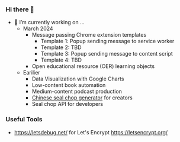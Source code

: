 ### Hi there 👋

- 🔭 I’m currently working on ...
  + March 2024
    + Message passing Chrome extension templates
      + Template 1: Popup sending message to service worker
      + Template 2: TBD
      + Template 3: Popup sending message to content script
      + Template 4: TBD
    + Open educational resource (OER) learning objects
  + Earilier
    * Data Visualization with Google Charts
    * Low-content book automation
    * Medium-content podcast production
    * [Chinese seal chop generator][chop] for creators
    * Seal chop API for developers

### Useful Tools
  + https://letsdebug.net/ for Let's Encrypt https://letsencrypt.org/

[chop]: https://new.sealchop.com/create/index.html
[capi]: https://about.sealchop.com
<!--

**dofufa/dofufa** is a ✨ _special_ ✨ repository because its `README.md` (this file) appears on your GitHub profile.

Here are some ideas to get you started:

- 🔭 I’m currently working on ...
- 🌱 I’m currently learning ...
- 👯 I’m looking to collaborate on ...
- 🤔 I’m looking for help with ...
- 💬 Ask me about ...
- 📫 How to reach me: ...
- 😄 Pronouns: ...
- ⚡ Fun fact: ...
-->
